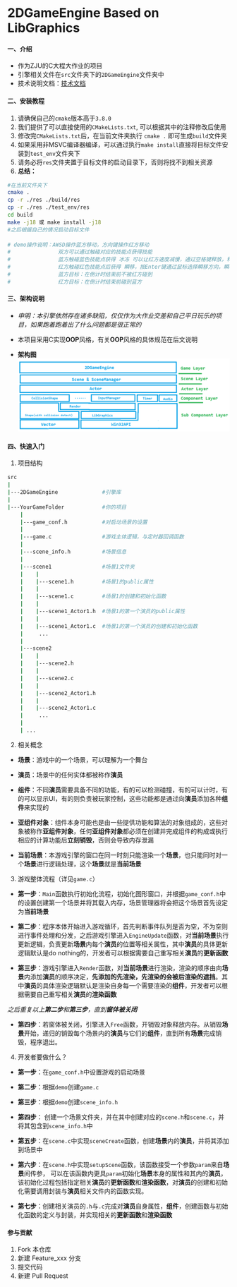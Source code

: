 # 2DGameEngine Based on LibGraphics

#### **一、介绍**
- 作为ZJU的C大程大作业的项目
- 引擎相关文件在`src`文件夹下的`2DGameEngine`文件夹中
- 技术说明文档：[技术文档](./2D%E6%B8%B8%E6%88%8F%E5%BC%95%E6%93%8EGELG%E8%AF%B4%E6%98%8E%E6%96%87%E6%A1%A3.md)

#### **二、安装教程**

1. 请确保自己的`cmake`版本高于`3.8.0`
2. 我们提供了可以直接使用的`CMakeLists.txt`, 可以根据其中的注释修改后使用
3. 修改完`CMakeLists.txt`后，在当前文件夹执行 `cmake .` 即可生成`build`文件夹
4. 如果采用非MSVC编译器编译，可以通过执行`make install`直接将目标文件安装到`test_env`文件夹下
5. 请务必将`res`文件夹置于目标文件的启动目录下，否则将找不到相关资源
6. **总结：**
```bash
#在当前文件夹下
cmake .
cp -r ./res ./build/res
cp -r ./res ./test_env/res
cd build
make -j18 或 make install -j18
#之后根据自己的情况启动目标文件

# demo操作说明：AWSD操作蓝方移动，方向键操作红方移动
#               双方可以通过触碰对应的技能点获得技能
#               蓝方触碰蓝色技能点获得 冰冻 可以让红方速度减慢，通过空格键释放，释放后需要再次触碰技能点获得
#               红方触碰红色技能点后获得 瞬移，按Enter键通过鼠标选择瞬移方向，瞬移过程中自身碰撞箱无效，瞬移消耗头顶体力条。触碰一次技能点即可，后通过体力条判定是否能释放技能
#               蓝方目标：在倒计时结束前不被红方碰到
#               红方目标：在倒计时结束前碰到蓝方
```

#### **三、架构说明**
- *申明：本引擎依然存在诸多缺陷，仅仅作为大作业交差和自己平日玩乐的项目，如果跑着跑着出了什么问题都是很正常的*

- 本项目采用C实现**OOP**风格，有关**OOP**风格的具体规范在后文说明
- **架构图**
![架构图](./readme_resources/架构图.png)

#### **四、快速入门**
1. 项目结构
```bash
src
|
|---2DGameEngine              #引擎库
|
|---YourGameFolder            #你的项目
    | 
    |---game_conf.h           #对启动场景的设置
    |
    |---game.c                #游戏主体逻辑，与定时器回调函数
    |
    |---scene_info.h          #场景信息
    |
    |---scene1                #场景1文件夹
    |    |
    |    |---scene1.h         #场景1的public属性
    |    | 
    |    |---scene1.c         #场景1的创建和初始化函数
    |    |
    |    |---scene1_Actor1.h  #场景1的第一个演员的public属性
    |    |
    |    |---scene1_Actor1.c  #场景1的第一个演员的创建和初始化函数
    |     ...
    |
    |---scene2
    |    |
    |    |---scene2.h
    |    |
    |    |---scene2.c
    |    |
    |    |---scene2_Actor1.h
    |    |
    |    |---scene2_Actor1.c
    |     ...
    |
    | ...
```
2. 相关概念
- **场景**：游戏中的一个场景，可以理解为一个舞台

- **演员**：场景中的任何实体都被称作**演员**

- **组件**：不同**演员**需要具备不同的功能，有的可以检测碰撞，有的可以计时，有的可以显示UI，有的则负责被玩家控制，这些功能都是通过向**演员**添加各种**组件**来实现的

- **亚组件对象**：组件本身可能也是由一些提供功能和算法的对象组成的，这些对象被称作**亚组件对象**，任何**亚组件对象**都必须在创建并完成组件的构成或执行相应的计算功能后**立刻销毁**，否则会导致内存泄漏

- **当前场景**：本游戏引擎的窗口在同一时刻只能渲染一个**场景**，也只能同时对一个**场景**进行逻辑处理，这个**场景**就是**当前场景**

3. 游戏整体流程（详见`game.c`）
- **第一步**：`Main`函数执行初始化流程，初始化图形窗口，并根据`game_conf.h`中的设置创建第一个场景并将其载入内存，场景管理器将会把这个场景首先设定为**当前场景**

- **第二步**：程序本体开始进入游戏循环，首先判断事件队列是否为空，不为空则进行事件处理和分发，之后游戏引擎进入`EngineUpdate`函数，对**当前场景**执行更新逻辑，负责更新**场景**内每个**演员**的位置等相关属性，其中**演员**的具体更新逻辑默认是do nothing的，开发者可以根据需要自己重写相关**演员**的**更新函数**

- **第三步**：游戏引擎进入`Render`函数，对**当前场景**进行渲染，渲染的顺序由向**场景**内添加**演员**的顺序决定，**先添加的先渲染，先渲染的会被后渲染的遮挡**。其中**演员**的具体渲染逻辑默认是渲染自身每一个需要渲染的**组件**，开发者可以根据需要自己重写相关**演员**的**渲染函数**

*之后重复以上**第二步**和**第三步**，直到**窗体被关闭***

- **第四步**：若窗体被关闭，引擎进入`Free`函数，开销毁对象释放内存。从销毁**场景**开始，递归的销毁每个场景内的**演员**与它们的**组件**，直到所有**场景**完成销毁，程序退出。

4. 开发者要做什么？
- **第一步**：在`game_conf.h`中设置游戏的启动场景

- **第二步**：根据`demo`创建`game.c`

- **第三步**：根据`demo`创建`scene_info.h`

- **第四步**： 创建一个场景文件夹，并在其中创建对应的`scene.h`和`scene.c`，并将其包含到`scene_info.h`中

- **第五步**：在`scene.c`中实现`sceneCreate`函数，创建**场景**内的**演员**，并将其添加到场景中

- **第六步**：在`scene.h`中实现`setupScene`函数，该函数接受一个参数`param`来自**场景**间传参， 可以在该函数内更具`param`初始化**场景**本身的属性和其内的**演员**，该初始化过程包括指定相关**演员**的**更新函数**和**渲染函数**，对**演员**的创建和初始化需要调用封装与**演员**相关文件内的函数实现。

- **第七步**：创建相关演员的`.h`与`.c`完成对**演员**自身属性，**组件**，创建函数与初始化函数的定义与封装，并实现相关的**更新函数**和**渲染函数**

#### **参与贡献**

1.  Fork 本仓库
2.  新建 Feature_xxx 分支
3.  提交代码
4.  新建 Pull Request

